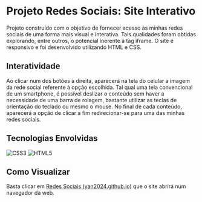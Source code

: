 # Projeto Redes Sociais: Site Interativo
Projeto construído com o objetivo de fornecer acesso às minhas redes sociais de uma forma mais visual e interativa. Tais qualidades foram obtidas explorando, entre outros, o potencial inerente à tag iframe. O site é responsivo e foi desenvolvido utilizando HTML e CSS.

## Interatividade
Ao clicar num dos botões à direita, aparecerá na tela do celular a imagem da rede social referente à opção escolhida. Tal qual uma tela convencional de um smartphone, é possível deslizar o conteúdo sem haver a necessidade de uma barra de rolagem, bastante utilizar as teclas de orientação do teclado ou mesmo o mouse. No final de cada conteúdo, aparecerá a opção de clicar a fim redirecionar-se para uma das minhas redes sociais.

## Tecnologias Envolvidas
![CSS3](https://img.shields.io/badge/CSS3-fff?style=for-the-badge&logo=css3&logoColor=264CE4)
![HTML5](https://img.shields.io/badge/HTML5-fff?style=for-the-badge&logo=html5)

## Como Visualizar
Basta clicar em [Redes Sociais (yan2024.github.io)](https://yan2024.github.io/redes-sociais/) que o site abrirá num navegador da web.

